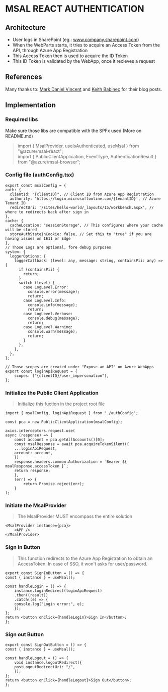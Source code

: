 # MSAL REACT AUTHENTICATION

## Architecture
* User logs in SharePoint (eg.: www.company.sharepoint.com)
* When the WebParts starts, it tries to acquire an Access Token from the API, through Azure App Registration
* This Access Token then is used to acquire the ID Token
* This ID Token is validated by the WebApp, once it recieves a request

## References
Many thanks to: [Mark Daniel Vincent](https://dnilvincent.com/blog/posts/reactjs-msal-with-aspnetcore-to-use-azure-ad-part3) and [Keith Babinec](https://keithbabinec.com/2020/09/27/oauth-2-0-authorization-code-flow-with-a-react-spa-asp-net-core-web-api-rbac-roles-and-msal/) for their blog posts.


## Implementation

### Required libs
Make sure those libs are compatible with the SPFx used (More on README.md)
> import { MsalProvider, useIsAuthenticated, useMsal } from "@azure/msal-react"; </br>
> import { PublicClientApplication, EventType, AuthenticationResult } from "@azure/msal-browser";

### Config file (authConfig.tsx)
	
	export const msalConfig = {
	auth: {
	  clientId: "{clientID}", // Client ID from Azure App Registration
	  authority: 'https://login.microsoftonline.com/{tenantID}', // Azure Tenant ID
	  redirectUri: '/sites/hello-world/_layouts/15/workbench.aspx', // where to redirects back after sign in
	},
	cache: {
	  cacheLocation: "sessionStorage", // This configures where your cache will be stored
	  storeAuthStateInCookie: false, // Set this to "true" if you are having issues on IE11 or Edge
	},
	// Those Logs are optional, fore debug purposes
	system: {
	  loggerOptions: {
		loggerCallback: (level: any, message: string, containsPii: any) => {
		  if (containsPii) {
			return;
		  }
		  switch (level) {
			case LogLevel.Error:
			  console.error(message);
			  return;
			case LogLevel.Info:
			  console.info(message);
			  return;
			case LogLevel.Verbose:
			  console.debug(message);
			  return;
			case LogLevel.Warning:
			  console.warn(message);
			  return;
			}
		  },
		},
	  },
	};
	
	// Those scopes are created under "Expose an API" on Azure WebApps
	export const loginApiRequest = { 
		scopes: ["{clientID}/user_impersonation"],
	};

### Initialize the Public Client Application
> Initialize this fuction in the project root file</br>

	import { msalConfig, loginApiRequest } from "./authConfig";

	const pca = new PublicClientApplication(msalConfig);

	axios.interceptors.request.use(
	async (response) => {
		const account = pca.getAllAccounts()[0];
		const msalResponse = await pca.acquireTokenSilent({
		...loginApiRequest,
		account: account,
		})
		response.headers.common.Authorization = `Bearer ${ msalResponse.accessToken }`;
		return response;
		},
		(err) => {
			return Promise.reject(err);
		}
	);

### Initiate the MsalProvider
> The MsalProvider MUST encompass the entire solution </br>
	
	<MsalProvider instance={pca}>
		<APP />
	</MsalProvider>

### Sign In Button
> This function redirects to the Azure App Registration to obtain an AccessToken. In case of SSO, it won't asks for user/password. </br>

	export const SignInButton = () => {
	const { instance } = useMsal();

	const handleLogin = () => {
		instance.loginRedirect(loginApiRequest)
		.then((result))
		.catch((e) => {
		console.log("Login error:", e);
		});
	};
	return <button onClick={handleLogin}>Sign In</button>;
	};

### Sign out Button

	export const SignOutButton = () => {
	const { instance } = useMsal();

	const handleLogout = () => {
		void instance.logoutRedirect({
		postLogoutRedirectUri: "/",
		});
	};
	return <button onClick={handleLogout}>Sign Out</button>;
	};